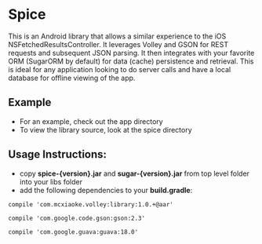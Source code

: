 # Spice
This is an Android library that allows a similar experience to the iOS NSFetchedResultsController. It leverages Volley and GSON for REST requests and subsequent JSON parsing. It then integrates with your favorite ORM (SugarORM by default) for data (cache) persistence and retrieval. This is ideal for any application looking to do server calls and have a local database for offline viewing of the app.

## Example
- For an example, check out the app directory
- To view the library source, look at the spice directory

## Usage Instructions: 
- copy <b>spice-{version}.jar</b> and <b>sugar-{version}.jar</b> from top level folder into your libs folder
- add the following dependencies to your <b>build.gradle</b>:
  
<code>compile 'com.mcxiaoke.volley:library:1.0.+@aar'</code>

<code>compile 'com.google.code.gson:gson:2.3'</code>

<code>compile 'com.google.guava:guava:18.0'</code>
